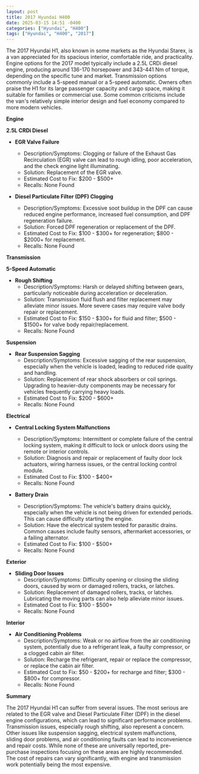```yaml
---
layout: post
title: 2017 Hyundai H400
date: 2025-03-15 14:51 -0400
categories: ["Hyundai", "H400"]
tags: ["Hyundai", "H400", "2017"]
---
```

The 2017 Hyundai H1, also known in some markets as the Hyundai Starex, is a van appreciated for its spacious interior, comfortable ride, and practicality. Engine options for the 2017 model typically include a 2.5L CRDi diesel engine, producing around 136-170 horsepower and 343-441 Nm of torque, depending on the specific tune and market. Transmission options commonly include a 5-speed manual or a 5-speed automatic. Owners often praise the H1 for its large passenger capacity and cargo space, making it suitable for families or commercial use. Some common criticisms include the van's relatively simple interior design and fuel economy compared to more modern vehicles.

**Engine**

**2.5L CRDi Diesel**

*   **EGR Valve Failure**
    *   Description/Symptoms: Clogging or failure of the Exhaust Gas Recirculation (EGR) valve can lead to rough idling, poor acceleration, and the check engine light illuminating.
    *   Solution: Replacement of the EGR valve.
    *   Estimated Cost to Fix: $200 - $500+
    *   Recalls: None Found

*   **Diesel Particulate Filter (DPF) Clogging**
    *   Description/Symptoms: Excessive soot buildup in the DPF can cause reduced engine performance, increased fuel consumption, and DPF regeneration failure.
    *   Solution: Forced DPF regeneration or replacement of the DPF.
    *   Estimated Cost to Fix: $100 - $300+ for regeneration; $800 - $2000+ for replacement.
    *   Recalls: None Found

**Transmission**

**5-Speed Automatic**

*   **Rough Shifting**
    *   Description/Symptoms: Harsh or delayed shifting between gears, particularly noticeable during acceleration or deceleration.
    *   Solution: Transmission fluid flush and filter replacement may alleviate minor issues. More severe cases may require valve body repair or replacement.
    *   Estimated Cost to Fix: $150 - $300+ for fluid and filter; $500 - $1500+ for valve body repair/replacement.
    *   Recalls: None Found

**Suspension**

*   **Rear Suspension Sagging**
    *   Description/Symptoms: Excessive sagging of the rear suspension, especially when the vehicle is loaded, leading to reduced ride quality and handling.
    *   Solution: Replacement of rear shock absorbers or coil springs. Upgrading to heavier-duty components may be necessary for vehicles frequently carrying heavy loads.
    *   Estimated Cost to Fix: $200 - $600+
    *   Recalls: None Found

**Electrical**

*   **Central Locking System Malfunctions**
    *   Description/Symptoms: Intermittent or complete failure of the central locking system, making it difficult to lock or unlock doors using the remote or interior controls.
    *   Solution: Diagnosis and repair or replacement of faulty door lock actuators, wiring harness issues, or the central locking control module.
    *   Estimated Cost to Fix: $100 - $400+
    *   Recalls: None Found

*   **Battery Drain**
    *   Description/Symptoms: The vehicle's battery drains quickly, especially when the vehicle is not being driven for extended periods. This can cause difficulty starting the engine.
    *   Solution: Have the electrical system tested for parasitic drains. Common causes include faulty sensors, aftermarket accessories, or a failing alternator.
    *   Estimated Cost to Fix: $100 - $500+
    *   Recalls: None Found

**Exterior**

*   **Sliding Door Issues**
    *   Description/Symptoms: Difficulty opening or closing the sliding doors, caused by worn or damaged rollers, tracks, or latches.
    *   Solution: Replacement of damaged rollers, tracks, or latches. Lubricating the moving parts can also help alleviate minor issues.
    *   Estimated Cost to Fix: $100 - $500+
    *   Recalls: None Found

**Interior**

*   **Air Conditioning Problems**
    *   Description/Symptoms: Weak or no airflow from the air conditioning system, potentially due to a refrigerant leak, a faulty compressor, or a clogged cabin air filter.
    *   Solution: Recharge the refrigerant, repair or replace the compressor, or replace the cabin air filter.
    *   Estimated Cost to Fix: $50 - $200+ for recharge and filter; $300 - $800+ for compressor.
    *   Recalls: None Found

**Summary**

The 2017 Hyundai H1 can suffer from several issues. The most serious are related to the EGR valve and Diesel Particulate Filter (DPF) in the diesel engine configurations, which can lead to significant performance problems. Transmission issues, especially rough shifting, also represent a concern. Other issues like suspension sagging, electrical system malfunctions, sliding door problems, and air conditioning faults can lead to inconvenience and repair costs. While none of these are universally reported, pre-purchase inspections focusing on these areas are highly recommended. The cost of repairs can vary significantly, with engine and transmission work potentially being the most expensive.


